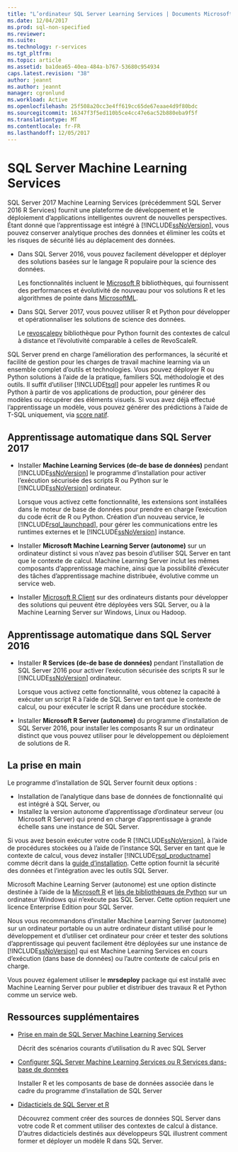 ```yaml
---
title: "L’ordinateur SQL Server Learning Services | Documents Microsoft"
ms.date: 12/04/2017
ms.prod: sql-non-specified
ms.reviewer: 
ms.suite: 
ms.technology: r-services
ms.tgt_pltfrm: 
ms.topic: article
ms.assetid: ba1dea65-40ea-484a-b767-53680c954934
caps.latest.revision: "38"
author: jeannt
ms.author: jeannt
manager: cgronlund
ms.workload: Active
ms.openlocfilehash: 25f508a20cc3e4ff619cc65de67eaae4d9f80bdc
ms.sourcegitcommit: 16347f3f5ed110b5ce4cc47e6ac52b880eba9f5f
ms.translationtype: MT
ms.contentlocale: fr-FR
ms.lasthandoff: 12/05/2017
---
```

# <a name="sql-server-machine-learning-services"></a>SQL Server Machine Learning Services

SQL Server 2017 Machine Learning Services (précédemment SQL Server 2016 R Services) fournit une plateforme de développement et le déploiement d’applications intelligentes ouvrent de nouvelles perspectives. Étant donné que l’apprentissage est intégré à [!INCLUDE[ssNoVersion](../../includes/ssnoversion-md.md)], vous pouvez conserver analytique proches des données et éliminer les coûts et les risques de sécurité liés au déplacement des données.
  
+ Dans SQL Server 2016, vous pouvez facilement développer et déployer des solutions basées sur le langage R populaire pour la science des données. 

    Les fonctionnalités incluent le [Microsoft R](https://docs.microsoft.com/machine-learning-server/r-reference/revoscaler/revoscaler) bibliothèques, qui fournissent des performances et évolutivité de nouveau pour vos solutions R et les algorithmes de pointe dans [MicrosoftML](https://docs.microsoft.com/machine-learning-server/r-reference/microsoftml/microsoftml-package).
+ Dans SQL Server 2017, vous pouvez utiliser R et Python pour développer et opérationnaliser les solutions de science des données. 

    Le [revoscalepy](../python/what-is-revoscalepy.md) bibliothèque pour Python fournit des contextes de calcul à distance et l’évolutivité comparable à celles de RevoScaleR.

SQL Server prend en charge l’amélioration des performances, la sécurité et facilité de gestion pour les charges de travail machine learning via un ensemble complet d’outils et technologies. Vous pouvez déployer R ou Python solutions à l’aide de la pratique, familiers SQL méthodologie et des outils. Il suffit d’utiliser [!INCLUDE[tsql](../../includes/tsql-md.md)] pour appeler les runtimes R ou Python à partir de vos applications de production, pour générer des modèles ou récupérer des éléments visuels. Si vous avez déjà effectué l’apprentissage un modèle, vous pouvez générer des prédictions à l’aide de T-SQL uniquement, via [score natif](../sql-native-scoring.md).

## <a name="machine-learning-in-sql-server-2017"></a>Apprentissage automatique dans SQL Server 2017

+ Installer **Machine Learning Services (de-de base de données)** pendant [!INCLUDE[ssNoVersion](../../includes/ssnoversion-md.md)] le programme d’installation pour activer l’exécution sécurisée des scripts R ou Python sur le [!INCLUDE[ssNoVersion](../../includes/ssnoversion-md.md)] ordinateur.
  
    Lorsque vous activez cette fonctionnalité, les extensions sont installées dans le moteur de base de données pour prendre en charge l’exécution du code écrit de R ou Python. Création d’un nouveau service, le [!INCLUDE[rsql_launchpad](../../includes/rsql-launchpad-md.md)], pour gérer les communications entre les runtimes externes et le [!INCLUDE[ssNoVersion](../../includes/ssnoversion-md.md)] instance.
  
+ Installer **Microsoft Machine Learning Server (autonome)** sur un ordinateur distinct si vous n’avez pas besoin d’utiliser SQL Server en tant que le contexte de calcul. Machine Learning Server inclut les mêmes composants d’apprentissage machine, ainsi que la possibilité d’exécuter des tâches d’apprentissage machine distribuée, évolutive comme un service web.
  
+ Installer [Microsoft R Client](https://docs.microsoft.com/machine-learning-server/r-client/what-is-microsoft-r-client) sur des ordinateurs distants pour développer des solutions qui peuvent être déployées vers SQL Server, ou à la Machine Learning Server sur Windows, Linux ou Hadoop.

## <a name="machine-learning-in-sql-server-2016"></a>Apprentissage automatique dans SQL Server 2016

+ Installer **R Services (de-de base de données)** pendant l’installation de SQL Server 2016 pour activer l’exécution sécurisée des scripts R sur le [!INCLUDE[ssNoVersion](../../includes/ssnoversion-md.md)] ordinateur.
  
    Lorsque vous activez cette fonctionnalité, vous obtenez la capacité à exécuter un script R à l’aide de SQL Server en tant que le contexte de calcul, ou pour exécuter le script R dans une procédure stockée.
  
+ Installer **Microsoft R Server (autonome)** du programme d’installation de SQL Server 2016, pour installer les composants R sur un ordinateur distinct que vous pouvez utiliser pour le développement ou déploiement de solutions de R.

## <a name="how-to-get-started"></a>La prise en main

Le programme d’installation de SQL Server fournit deux options :

+ Installation de l’analytique dans base de données de fonctionnalité qui est intégré à SQL Server, ou
+ Installez la version autonome d’apprentissage d’ordinateur serveur (ou Microsoft R Server) qui prend en charge d’apprentissage à grande échelle sans une instance de SQL Server.

Si vous avez besoin exécuter votre code R [!INCLUDE[ssNoVersion](../../includes/ssnoversion-md.md)], à l’aide de procédures stockées ou à l’aide de l’instance SQL Server en tant que le contexte de calcul, vous devez installer [!INCLUDE[rsql_productname](../../includes/rsql-productname-md.md)] comme décrit dans la [guide d’installation](../../advanced-analytics/r/set-up-sql-server-r-services-in-database.md). Cette option fournit la sécurité des données et l’intégration avec les outils SQL Server.

Microsoft Machine Learning Server (autonome) est une option distincte destinée à l’aide de la [Microsoft R](https://docs.microsoft.com/machine-learning-server/r-reference/introducing-r-server-r-package-reference) et [liés de bibliothèques de Python](../python/what-is-revoscalepy.md) sur un ordinateur Windows qui n’exécute pas SQL Server. Cette option requiert une licence Enterprise Edition pour SQL Server.
    
Nous vous recommandons d’installer Machine Learning Server (autonome) sur un ordinateur portable ou un autre ordinateur distant utilisé pour le développement et d’utiliser cet ordinateur pour créer et tester des solutions d’apprentissage qui peuvent facilement être déployées sur une instance de [!INCLUDE[ssNoVersion](../../includes/ssnoversion-md.md)] qui est Machine Learning Services en cours d’exécution \(dans base de données\) ou l’autre contexte de calcul pris en charge.
  
Vous pouvez également utiliser le **mrsdeploy** package qui est installé avec Machine Learning Server pour publier et distribuer des travaux R et Python comme un service web.

## <a name="additional-resources"></a>Ressources supplémentaires

+ [Prise en main de SQL Server Machine Learning Services](../../advanced-analytics/r/getting-started-with-sql-server-r-services.md)
 
    Décrit des scénarios courants d’utilisation du R avec SQL Server

+ [Configurer SQL Server Machine Learning Services ou R Services dans-base de données](../../advanced-analytics/r/set-up-sql-server-r-services-in-database.md)

    Installer R et les composants de base de données associée dans le cadre du programme d’installation de SQL Server
  
+ [Didacticiels de SQL Server et R](../../advanced-analytics/tutorials/sql-server-r-tutorials.md)

    Découvrez comment créer des sources de données SQL Server dans votre code R et comment utiliser des contextes de calcul à distance. D’autres didacticiels destinés aux développeurs SQL illustrent comment former et déployer un modèle R dans SQL Server.
